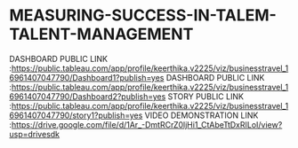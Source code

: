 # MEASURING-SUCCESS-IN-TALEM-TALENT-MANAGEMENT
DASHBOARD PUBLIC LINK      :https://public.tableau.com/app/profile/keerthika.v2225/viz/businesstravel_16961407047790/Dashboard1?publish=yes
DASHBOARD PUBLIC LINK      :https://public.tableau.com/app/profile/keerthika.v2225/viz/businesstravel_16961407047790/Dashboard2?publish=yes
STORY PUBLIC LINK          :https://public.tableau.com/app/profile/keerthika.v2225/viz/businesstravel_16961407047790/story1?publish=yes
 VIDEO DEMONSTRATION LINK  :https://drive.google.com/file/d/1Ar_-DmtRCrZ0ljHi1_CtAbeTtDxRILoI/view?usp=drivesdk
 
